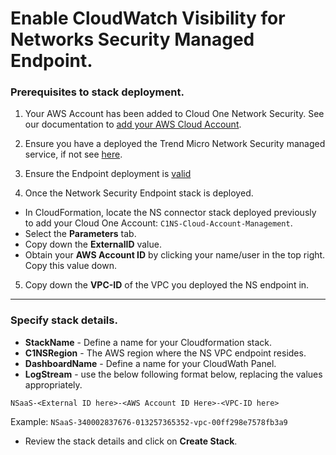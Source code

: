 # Enable CloudWatch Visibility for Networks Security Managed Endpoint.

### Prerequisites to stack deployment.

1. Your AWS Account has been added to Cloud One Network Security. See our documentation to [add your AWS Cloud Account](https://cloudone.trendmicro.com/docs/network-security/add_cloud_accounts_appliances/#add-cloud-accounts-and-appliances).

2. Ensure you have a deployed the Trend Micro Network Security managed service, if not see [here](https://cloudone.trendmicro.com/docs/network-security/NSMS_deploy_overview/). 

3. Ensure the Endpoint deployment is [valid](https://cloudone.trendmicro.com/docs/network-security/NSMS_validate_deployment/)

4. Once the Network Security Endpoint stack is deployed.
- In CloudFormation, locate the NS connector stack deployed previously to add your Cloud One Account: ```C1NS-Cloud-Account-Management```. 
- Select the **Parameters** tab.
- Copy down the **ExternalID** value.
- Obtain your **AWS Account ID** by clicking your name/user in the top right. Copy this value down.

5. Copy down the **VPC-ID** of the VPC you deployed the NS endpoint in.

---

### Specify stack details.
- **StackName** - Define a name for your Cloudformation stack.
- **C1NSRegion** - The AWS region where the NS VPC endpoint resides. 
- **DashboardName** - Define a name for your CloudWath Panel.
- **LogStream** - use the below following format below, replacing the values appropriately.

```NSaaS-<External ID here>-<AWS Account ID Here>-<VPC-ID here>```

Example: ```NSaaS-340002837676-013257365352-vpc-00ff298e7578fb3a9```

- Review the stack details and click on **Create Stack**.